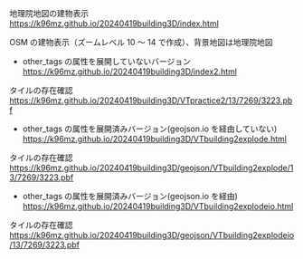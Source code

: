 地理院地図の建物表示
https://k96mz.github.io/20240419building3D/index.html

OSM の建物表示（ズームレベル 10 ～ 14 で作成）、背景地図は地理院地図

- other_tags の属性を展開していないバージョン
  https://k96mz.github.io/20240419building3D/index2.html

タイルの存在確認  
https://k96mz.github.io/20240419building3D/VTpractice2/13/7269/3223.pbf

- other_tags の属性を展開済みバージョン(geojson.io を経由していない)  
  https://k96mz.github.io/20240419building3D/VTbuilding2explode.html

タイルの存在確認  
https://k96mz.github.io/20240419building3D/geojson/VTbuilding2explode/13/7269/3223.pbf

- other_tags の属性を展開済みバージョン(geojson.io を経由)  
  https://k96mz.github.io/20240419building3D/VTbuilding2explodeio.html

タイルの存在確認  
https://k96mz.github.io/20240419building3D/geojson/VTbuilding2explodeio/13/7269/3223.pbf
